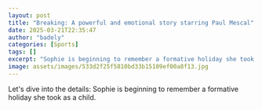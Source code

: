 ```yaml
---
layout: post
title: "Breaking: A powerful and emotional story starring Paul Mescal"
date: 2025-03-21T22:35:47
author: "badely"
categories: [Sports]
tags: []
excerpt: "Sophie is beginning to remember a formative holiday she took as a child."
image: assets/images/533d2f25f5810bd33b15109ef00a8f13.jpg
---
```


Let's dive into the details: Sophie is beginning to remember a formative holiday she took as a child.

